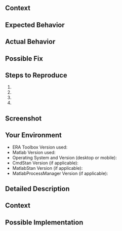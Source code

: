 <!--- This template is for reporting bugs -->
<!--- Template for reporting improvements below -->
<!--- Provide a general summary of the issue in the Title above -->

## Context
<!--- Provide a more detailed introduction to the issue itself, and why you consider it to be a bug -->
<!--- e.g., How has this bug affected you? What were you trying to accomplish? -->

## Expected Behavior
<!--- Tell me what should happen -->

## Actual Behavior
<!--- Tell me what happens instead -->

## Possible Fix
<!--- Not obligatory, but suggest a fix or reason for the bug -->

## Steps to Reproduce 
<!--- Provide unambiguous set of steps to -->
<!--- reproduce this bug include code to reproduce, if relevant -->
1.
2.
3.
4.

## Screenshot
<!--- If it is helpful to include a screenshot, do so here -->

## Your Environment
<!--- Include as many relevant details about the environment you experienced the bug in -->
* ERA Toolbox Version used:
* Matlab Version used:
* Operating System and Version (desktop or mobile):
* CmdStan Version (if applicable):
* MatlabStan Version (if applicable):
* MatlabProcessManager Version (if applicable):




<!--- This is the template for recommending new features -->
<!--- Provide a general summary of the issue in the Title above -->

## Detailed Description
<!--- Provide a detailed description of the change or addition you are proposing -->

## Context
<!--- Why is this change important to you? How would you use it? -->
<!--- How can it benefit other users? -->

## Possible Implementation
<!--- Not obligatory, but suggest an idea for implementing addition or change -->
